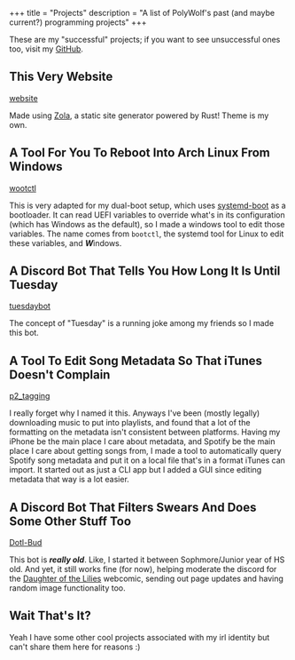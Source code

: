+++
title = "Projects"
description = "A list of PolyWolf's past (and maybe current?) programming projects"
+++

These are my "successful" projects; if you want to see unsuccessful ones too, visit my [GitHub](https://github.com/p0lyw0lf).

## This Very Website
[website](https://github.com/p0lyw0lf/website)

Made using [Zola](https://www.getzola.org/), a static site generator powered by Rust! Theme is my own.

## A Tool For You To Reboot Into Arch Linux From Windows
[wootctl](https://github.com/p0lyw0lf/wootctl)

This is very adapted for my dual-boot setup, which uses [systemd-boot](https://wiki.archlinux.org/title/Systemd-boot) as a bootloader. It can read UEFI variables to override what's in its configuration (which has Windows as the default), so I made a windows tool to edit those variables. The name comes from `bootctl`, the systemd tool for Linux to edit these variables, and ***W***indows.

## A Discord Bot That Tells You How Long It Is Until Tuesday
[tuesdaybot](https://github.com/p0lyw0lf/tuesdaybot)

The concept of "Tuesday" is a running joke among my friends so I made this bot.

## A Tool To Edit Song Metadata So That iTunes Doesn't Complain
[p2_tagging](https://github.com/p0lyw0lf/p2_tagging)

I really forget why I named it this. Anyways I've been (mostly legally) downloading music to put into playlists, and found that a lot of the formatting on the metadata isn't consistent between platforms. Having my iPhone be the main place I care about metadata, and Spotify be the main place I care about getting songs from, I made a tool to automatically query Spotify song metadata and put it on a local file that's in a format iTunes can import. It started out as just a CLI app but I added a GUI since editing metadata that way is a lot easier.

## A Discord Bot That Filters Swears And Does Some Other Stuff Too
[Dotl-Bud](https://github.com/p0lyw0lf/DotL-Bud)

This bot is ***really old***. Like, I started it between Sophmore/Junior year of HS old. And yet, it still works fine (for now), helping moderate the discord for the [Daughter of the Lilies](https://www.daughterofthelilies.com/dotl/part-1-a-girl-with-no-face) webcomic, sending out page updates and having random image functionality too.

## Wait That's It?
Yeah I have some other cool projects associated with my irl identity but can't share them here for reasons :)
